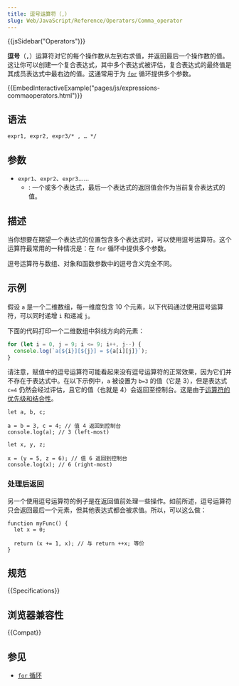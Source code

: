 ```yaml
---
title: 逗号运算符（,）
slug: Web/JavaScript/Reference/Operators/Comma_operator
---
```


{{jsSidebar("Operators")}}

**逗号**（**`,`**）运算符对它的每个操作数从左到右求值，并返回最后一个操作数的值。这让你可以创建一个复合表达式，其中多个表达式被评估，复合表达式的最终值是其成员表达式中最右边的值。这通常用于为 [`for`](/zh-CN/docs/Web/JavaScript/Reference/Statements/for) 循环提供多个参数。

{{EmbedInteractiveExample("pages/js/expressions-commaoperators.html")}}

## 语法

```js-nolint
expr1, expr2, expr3/* , … */
```

## 参数

- `expr1`、`expr2`、`expr3`……
  - : 一个或多个表达式，最后一个表达式的返回值会作为当前复合表达式的值。

## 描述

当你想要在期望一个表达式的位置包含多个表达式时，可以使用逗号运算符。这个运算符最常用的一种情况是：在 `for` 循环中提供多个参数。

逗号运算符与数组、对象和函数参数中的逗号含义完全不同。

## 示例

假设 `a` 是一个二维数组，每一维度包含 10 个元素，以下代码通过使用逗号运算符，可以同时递增 `i` 和递减 `j`。

下面的代码打印一个二维数组中斜线方向的元素：

```js
for (let i = 0, j = 9; i <= 9; i++, j--) {
  console.log(`a[${i}][${j}] = ${a[i][j]}`);
}
```

请注意，赋值中的逗号运算符可能看起来没有逗号运算符的正常效果，因为它们并不存在于表达式中。在以下示例中，`a` 被设置为 `b=3` 的值（它是 3），但是表达式 `c=4` 仍然会经过评估，且它的值（也就是 4）会返回至控制台。这是由于[运算符的优先级和结合性](/zh-CN/docs/Web/JavaScript/Reference/Operators/Operator_precedence)。

```js-nolint
let a, b, c;

a = b = 3, c = 4; // 值 4 返回到控制台
console.log(a); // 3 (left-most)

let x, y, z;

x = (y = 5, z = 6); // 值 6 返回到控制台
console.log(x); // 6 (right-most)
```

### 处理后返回

另一个使用逗号运算符的例子是在返回值前处理一些操作。如前所述，逗号运算符只会返回最后一个元素，但其他表达式都会被求值。所以，可以这么做：

```js-nolint
function myFunc() {
  let x = 0;

  return (x += 1, x); // 与 return ++x; 等价
}
```

## 规范

{{Specifications}}

## 浏览器兼容性

{{Compat}}

## 参见

- [`for` 循环](/zh-CN/docs/Web/JavaScript/Reference/Statements/for)

